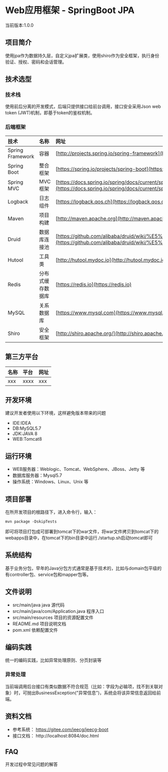 # Web应用框架 - SpringBoot JPA  

当前版本:1.0.0  

## 项目简介  

使用jpa作为数据持久层，自定义jpa扩展类，使用shiro作为安全框架，执行身份验证、授权、密码和会话管理。


## 技术选型  

### 技术栈  

使用前后分离的开发模式，后端只提供接口给前台调用，接口安全采用Json web token (JWT)机制，即基于token的鉴权机制。  

### 后端框架  

| 技术 | 名称 | 网址 |
| :--- | :--- | :--- |
| Spring Framework | 容器 | [http://projects.spring.io/spring-framework](http://projects.spring.io/spring-framework/) |
| Spring Boot | 整合框架 | [https://spring.io/projects/spring-boot](https://spring.io/projects/spring-boot) |
| Spring MVC | MVC框架 | [https://docs.spring.io/spring/docs/current/spring-framework-reference/web.html](https://docs.spring.io/spring/docs/current/spring-framework-reference/web.html) |
| Logback | 日志组件 | [https://logback.qos.ch](https://logback.qos.ch) |
| Maven | 项目构建 | [http://maven.apache.org](http://maven.apache.org/) |
| Druid | 数据库连接池 | [https://github.com/alibaba/druid/wiki/%E5%B8%B8%E8%A7%81%E9%97%AE%E9%A2%98](https://github.com/alibaba/druid/wiki/%E5%B8%B8%E8%A7%81%E9%97%AE%E9%A2%98) |
| Hutool | 工具类 | [http://hutool.mydoc.io](http://hutool.mydoc.io) |
| Redis | 分布式缓存数据库 | [https://redis.io](https://redis.io) |
| MySQL | 关系数据库 | [https://www.mysql.com](https://www.mysql.com) |
| Shiro | 安全框架 | [http://shiro.apache.org/](http://shiro.apache.org/) |
  
  
## 第三方平台  

| 名称 | 平台 | 网址 |
| :--- | :--- | :--- |
| xxx | xxxx | xxx |
  

## 开发环境  
建议开发者使用以下环境，这样避免版本带来的问题  
* IDE:IDEA
* DB:MySQL5.7
* JDK:JAVA 8
* WEB:Tomcat8
  
## 运行环境  

* WEB服务器：Weblogic、Tomcat、WebSphere、JBoss、Jetty 等
* 数据库服务器：Mysql5.7
* 操作系统：Windows、Linux、Unix 等


## 项目部署  

在所开发项目的根路径下，进入命令行，输入：  
```
mvn package -DskipTests
```

即可将项目打包成可部署到tomcat下的war文件，将war文件拷贝到tomcat下的webapps目录中，在tomcat下的bin目录中运行./startup.sh启动tomcat即可

  
## 系统结构  

基于业务分包，早年的Java分包方式通常是基于技术的，比如与domain包平级的有controller包、service包和mapper包等。

## 文件说明  

* src/main/java java 源代码
* src/main/java/com/Application.java 程序入口
* src/main/resources 项目的资源配置文件
* README.md 项目说明文档
* pom.xml 依赖配置文件

## 编码实践  

统一的编码实践，比如异常处理原则、分页封装等

### 异常处理  

当前端调用后台接口有类似数据不符合规范（比如：字段为必输项，找不到关联对象）时，可抛出BusinessException("异常信息")，系统会将该异常信息返回给前端。


## 资料文档  

* 参考系统： https://gitee.com/jeecg/jeecg-boot
* 接口文档： http://localhost:8084/doc.html

## FAQ  

开发过程中常见问题的解答